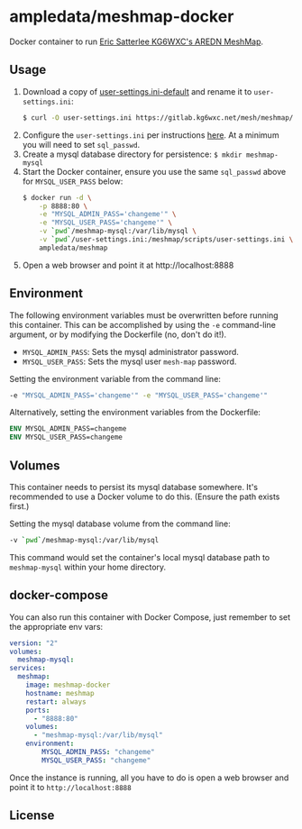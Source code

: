 # ampledata/meshmap-docker

Docker container to run [Eric Satterlee KG6WXC's AREDN MeshMap](https://gitlab.kg6wxc.net/mesh/meshmap/tree/master).

## Usage

1. Download a copy of [user-settings.ini-default](https://gitlab.kg6wxc.net/mesh/meshmap/blob/master/scripts/user-settings.ini-default) and rename it to `user-settings.ini`:
    ```bash
   $ curl -O user-settings.ini https://gitlab.kg6wxc.net/mesh/meshmap/raw/master/scripts/user-settings.ini-default
   ```
2. Configure the `user-settings.ini` per instructions [here](https://gitlab.kg6wxc.net/mesh/meshmap/blob/master/scripts/user-settings.ini-default).
    At a minimum you will need to set `sql_passwd`.
3. Create a mysql database directory for persistence: `$ mkdir meshmap-mysql`
4. Start the Docker container, ensure you use the same `sql_passwd` above for `MYSQL_USER_PASS` below:
    ```bash
    $ docker run -d \
        -p 8888:80 \
        -e "MYSQL_ADMIN_PASS='changeme'" \
        -e "MYSQL_USER_PASS='changeme'" \
        -v `pwd`/meshmap-mysql:/var/lib/mysql \
        -v `pwd`/user-settings.ini:/meshmap/scripts/user-settings.ini \
        ampledata/meshmap
    ```
5. Open a web browser and point it at http://localhost:8888

## Environment

The following environment variables must be overwritten before running this container. This can be accomplished by 
using the `-e` command-line argument, or by modifying the Dockerfile (no, don't do it!).

* `MYSQL_ADMIN_PASS`: Sets the mysql administrator password.
* `MYSQL_USER_PASS`: Sets the mysql user `mesh-map` password.

Setting the environment variable from the command line:
```bash
-e "MYSQL_ADMIN_PASS='changeme'" -e "MYSQL_USER_PASS='changeme'"
```

Alternatively, setting the environment variables from the Dockerfile:
```dockerfile
ENV MYSQL_ADMIN_PASS=changeme
ENV MYSQL_USER_PASS=changeme
```

## Volumes

This container needs to persist its mysql database somewhere. It's recommended to use a Docker volume to do this. 
(Ensure the path exists first.)

Setting the mysql database volume from the command line:
```bash
-v `pwd`/meshmap-mysql:/var/lib/mysql
```
This command would set the container's local mysql database path to `meshmap-mysql` within your home directory.

## docker-compose

You can also run this container with Docker Compose, just remember to set the appropriate env vars:
```yaml
version: "2"
volumes:
  meshmap-mysql:
services:
  meshmap:
    image: meshmap-docker
    hostname: meshmap
    restart: always
    ports:
      - "8888:80"
    volumes:
      - "meshmap-mysql:/var/lib/mysql"
    environment:
        MYSQL_ADMIN_PASS: "changeme"
        MYSQL_USER_PASS: "changeme"
```

Once the instance is running, all you have to do is open a web browser and point it to `http://localhost:8888`

## License
